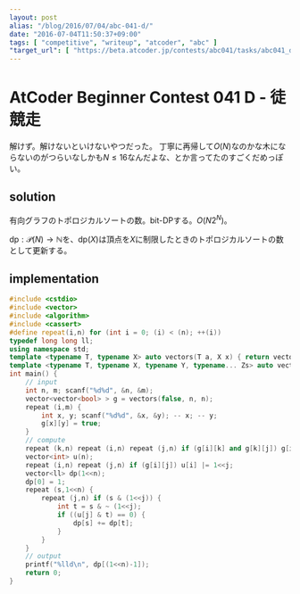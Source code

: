 ```yaml
---
layout: post
alias: "/blog/2016/07/04/abc-041-d/"
date: "2016-07-04T11:50:37+09:00"
tags: [ "competitive", "writeup", "atcoder", "abc" ]
"target_url": [ "https://beta.atcoder.jp/contests/abc041/tasks/abc041_d" ]
---
```


# AtCoder Beginner Contest 041 D - 徒競走

解けず。解けないといけないやつだった。
丁寧に再帰して$O(N)$なのかな木にならないのがつらいなしかも$N \le 16$なんだよな、とか言ってたのすごくだめっぽい。

## solution

有向グラフのトポロジカルソートの数。bit-DPする。$O(N2^N)$。

$\mathrm{dp} : \mathcal{P}(N) \to \mathbb{N}$を、$\mathrm{dp}(X)$は頂点を$X$に制限したときのトポロジカルソートの数として更新する。

## implementation

``` c++
#include <cstdio>
#include <vector>
#include <algorithm>
#include <cassert>
#define repeat(i,n) for (int i = 0; (i) < (n); ++(i))
typedef long long ll;
using namespace std;
template <typename T, typename X> auto vectors(T a, X x) { return vector<T>(x, a); }
template <typename T, typename X, typename Y, typename... Zs> auto vectors(T a, X x, Y y, Zs... zs) { auto cont = vectors(a, y, zs...); return vector<decltype(cont)>(x, cont); }
int main() {
    // input
    int n, m; scanf("%d%d", &n, &m);
    vector<vector<bool> > g = vectors(false, n, n);
    repeat (i,m) {
        int x, y; scanf("%d%d", &x, &y); -- x; -- y;
        g[x][y] = true;
    }
    // compute
    repeat (k,n) repeat (i,n) repeat (j,n) if (g[i][k] and g[k][j]) g[i][j] = true; // warshall-floyd
    vector<int> u(n);
    repeat (i,n) repeat (j,n) if (g[i][j]) u[i] |= 1<<j;
    vector<ll> dp(1<<n);
    dp[0] = 1;
    repeat (s,1<<n) {
        repeat (j,n) if (s & (1<<j)) {
            int t = s & ~ (1<<j);
            if ((u[j] & t) == 0) {
                dp[s] += dp[t];
            }
        }
    }
    // output
    printf("%lld\n", dp[(1<<n)-1]);
    return 0;
}
```
